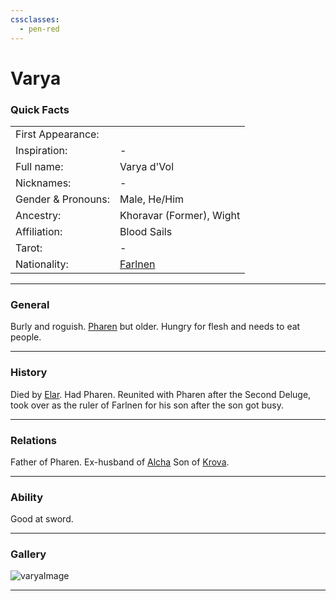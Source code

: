 ```yaml
---
cssclasses:
  - pen-red
---
```

# Varya
### Quick Facts

|                    |                                                |
| ------------------ | ---------------------------------------------- |
| First Appearance:  |                                                |
| Inspiration:          | -                                              |
| Full name:         | Varya d'Vol                                    |
| Nicknames:         | -                                              |
| Gender & Pronouns: | Male, He/Him                                   |
| Ancestry:          | Khoravar (Former), Wight                       |
| Affiliation:       | Blood Sails                                    |
| Tarot:             | -                                              |
| Nationality:       | [Farlnen](../../-Locations--Planes/Farlnen.md) |
***
### General
Burly and roguish. [Pharen](../-Player/Pharen.md) but older. Hungry for flesh and needs to eat people.

***
### History
Died by [Elar](../Elar.md). Had Pharen. Reunited with Pharen after the Second Deluge, took over as the ruler of Farlnen for his son after the son got busy.

***
### Relations
Father of Pharen.
Ex-husband of [Alcha](Alcha.md)
Son of [Krova](Krova.md).

***
### Ability
Good at sword.

***
### Gallery

![varyaImage](../../../../../../99%20-%20META/attachments/varyaImage.png)

***
